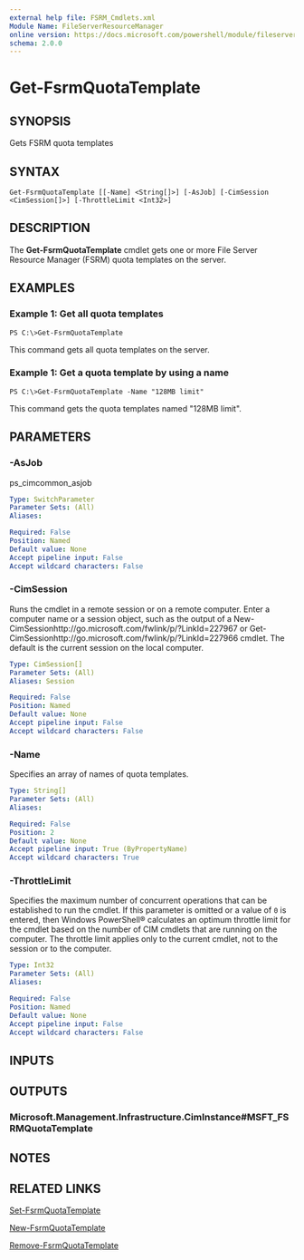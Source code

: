 ```yaml
---
external help file: FSRM_Cmdlets.xml
Module Name: FileServerResourceManager
online version: https://docs.microsoft.com/powershell/module/fileserverresourcemanager/get-fsrmquotatemplate?view=windowsserver2012-ps&wt.mc_id=ps-gethelp
schema: 2.0.0
---
```


# Get-FsrmQuotaTemplate

## SYNOPSIS
Gets FSRM quota templates

## SYNTAX

```
Get-FsrmQuotaTemplate [[-Name] <String[]>] [-AsJob] [-CimSession <CimSession[]>] [-ThrottleLimit <Int32>]
```

## DESCRIPTION
The **Get-FsrmQuotaTemplate** cmdlet gets one or more File Server Resource Manager (FSRM) quota templates on the server.

## EXAMPLES

### Example 1: Get all quota templates
```
PS C:\>Get-FsrmQuotaTemplate
```

This command gets all quota templates on the server.

### Example 1: Get a quota template by using a name
```
PS C:\>Get-FsrmQuotaTemplate -Name "128MB limit"
```

This command gets the quota templates named "128MB limit".

## PARAMETERS

### -AsJob
ps_cimcommon_asjob

```yaml
Type: SwitchParameter
Parameter Sets: (All)
Aliases: 

Required: False
Position: Named
Default value: None
Accept pipeline input: False
Accept wildcard characters: False
```

### -CimSession
Runs the cmdlet in a remote session or on a remote computer.
Enter a computer name or a session object, such as the output of a New-CimSessionhttp://go.microsoft.com/fwlink/p/?LinkId=227967 or Get-CimSessionhttp://go.microsoft.com/fwlink/p/?LinkId=227966 cmdlet.
The default is the current session on the local computer.

```yaml
Type: CimSession[]
Parameter Sets: (All)
Aliases: Session

Required: False
Position: Named
Default value: None
Accept pipeline input: False
Accept wildcard characters: False
```

### -Name
Specifies an array of names of quota templates.

```yaml
Type: String[]
Parameter Sets: (All)
Aliases: 

Required: False
Position: 2
Default value: None
Accept pipeline input: True (ByPropertyName)
Accept wildcard characters: True
```

### -ThrottleLimit
Specifies the maximum number of concurrent operations that can be established to run the cmdlet.
If this parameter is omitted or a value of `0` is entered, then Windows PowerShell® calculates an optimum throttle limit for the cmdlet based on the number of CIM cmdlets that are running on the computer.
The throttle limit applies only to the current cmdlet, not to the session or to the computer.

```yaml
Type: Int32
Parameter Sets: (All)
Aliases: 

Required: False
Position: Named
Default value: None
Accept pipeline input: False
Accept wildcard characters: False
```

## INPUTS

## OUTPUTS

### Microsoft.Management.Infrastructure.CimInstance#MSFT_FSRMQuotaTemplate

## NOTES

## RELATED LINKS

[Set-FsrmQuotaTemplate](./Set-FsrmQuotaTemplate.md)

[New-FsrmQuotaTemplate](./New-FsrmQuotaTemplate.md)

[Remove-FsrmQuotaTemplate](./Remove-FsrmQuotaTemplate.md)

